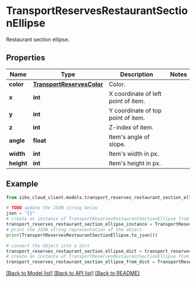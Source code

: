 # TransportReservesRestaurantSectionEllipse

Restaurant section ellipse.

## Properties

Name | Type | Description | Notes
------------ | ------------- | ------------- | -------------
**color** | [**TransportReservesColor**](TransportReservesColor.md) | Color. | 
**x** | **int** | X coordinate of left point of item. | 
**y** | **int** | Y coordinate of top point of item. | 
**z** | **int** | Z-index of item. | 
**angle** | **float** | Item&#39;s angle of slope. | 
**width** | **int** | Item&#39;s width in px. | 
**height** | **int** | Item&#39;s height in px. | 

## Example

```python
from iiko_cloud_client.models.transport_reserves_restaurant_section_ellipse import TransportReservesRestaurantSectionEllipse

# TODO update the JSON string below
json = "{}"
# create an instance of TransportReservesRestaurantSectionEllipse from a JSON string
transport_reserves_restaurant_section_ellipse_instance = TransportReservesRestaurantSectionEllipse.from_json(json)
# print the JSON string representation of the object
print(TransportReservesRestaurantSectionEllipse.to_json())

# convert the object into a dict
transport_reserves_restaurant_section_ellipse_dict = transport_reserves_restaurant_section_ellipse_instance.to_dict()
# create an instance of TransportReservesRestaurantSectionEllipse from a dict
transport_reserves_restaurant_section_ellipse_from_dict = TransportReservesRestaurantSectionEllipse.from_dict(transport_reserves_restaurant_section_ellipse_dict)
```
[[Back to Model list]](../README.md#documentation-for-models) [[Back to API list]](../README.md#documentation-for-api-endpoints) [[Back to README]](../README.md)


